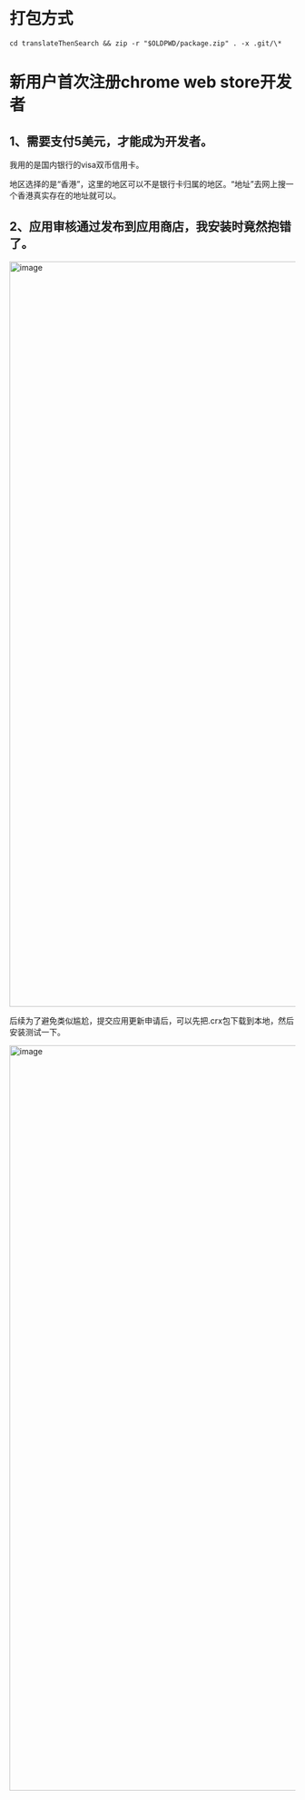 
# 打包方式
```
cd translateThenSearch && zip -r "$OLDPWD/package.zip" . -x .git/\*
```

# 新用户首次注册chrome web store开发者

## 1、需要支付5美元，才能成为开发者。

我用的是国内银行的visa双币信用卡。

地区选择的是“香港”，这里的地区可以不是银行卡归属的地区。“地址”去网上搜一个香港真实存在的地址就可以。

## 2、应用审核通过发布到应用商店，我安装时竟然抱错了。

<img width="1313" alt="image" src="https://user-images.githubusercontent.com/3232275/223070297-a04fe57b-85e8-4522-9505-c59b57d4aeb4.png">

后续为了避免类似尴尬，提交应用更新申请后，可以先把.crx包下载到本地，然后安装测试一下。

<img width="1313" alt="image" src="https://user-images.githubusercontent.com/3232275/223070530-23952798-8b98-4f92-ba35-9334353f66f1.png">

